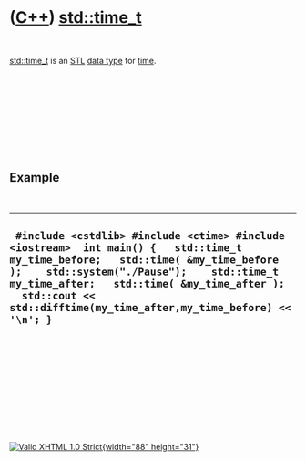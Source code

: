 



 

 

 

 

 

([C++](Cpp.htm)) [std::time\_t](CppTime_t.htm)
==============================================

 

[std::time\_t](CppTime_t.htm) is an [STL](CppStl.htm) [data
type](CppDataType.htm) for [time](CppTime.htm).

 

 

 

 

 

Example
-------

 

  -------------------------------------------------------------------------------------------------------------------------------------------------------------------------------------------------------------------------------------------------------------------------------------------------------
  ` #include <cstdlib> #include <ctime> #include <iostream>  int main() {   std::time_t my_time_before;   std::time( &my_time_before );    std::system("./Pause");    std::time_t my_time_after;   std::time( &my_time_after );    std::cout << std::difftime(my_time_after,my_time_before) << '\n'; }`
  -------------------------------------------------------------------------------------------------------------------------------------------------------------------------------------------------------------------------------------------------------------------------------------------------------

 

 

 

 

 





 

[![Valid XHTML 1.0 Strict](valid-xhtml10.png){width="88"
height="31"}](http://validator.w3.org/check?uri=referer)
